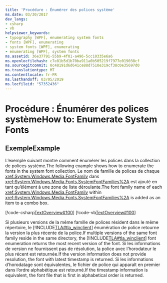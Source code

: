 ```yaml
---
title: 'Procédure : Énumérer des polices système'
ms.date: 03/30/2017
dev_langs:
- csharp
- vb
helpviewer_keywords:
- typography [WPF], enumerating system fonts
- fonts [WPF], enumerating
- system fonts [WPF], enumerating
- enumerating [WPF], system fonts
ms.assetid: 36e37791-55b9-4f01-a496-5cc10335e6a6
ms.openlocfilehash: c7e81b5d1b70ba911a0b505219f7977e019038cf
ms.sourcegitcommit: 0c48191d6d641ce88d7510e319cf38c0e35697d0
ms.translationtype: MT
ms.contentlocale: fr-FR
ms.lasthandoff: 03/05/2019
ms.locfileid: "57352436"
---
```

# <a name="how-to-enumerate-system-fonts"></a><span data-ttu-id="46b4b-102">Procédure : Énumérer des polices système</span><span class="sxs-lookup"><span data-stu-id="46b4b-102">How to: Enumerate System Fonts</span></span>
## <a name="example"></a><span data-ttu-id="46b4b-103">Exemple</span><span class="sxs-lookup"><span data-stu-id="46b4b-103">Example</span></span>  
 <span data-ttu-id="46b4b-104">L’exemple suivant montre comment énumérer les polices dans la collection de polices système.</span><span class="sxs-lookup"><span data-stu-id="46b4b-104">The following example shows how to enumerate the fonts in the system font collection.</span></span> <span data-ttu-id="46b4b-105">Le nom de famille de polices de chaque <xref:System.Windows.Media.FontFamily> dans <xref:System.Windows.Media.Fonts.SystemFontFamilies%2A> est ajouté en tant qu’élément à une zone de liste déroulante.</span><span class="sxs-lookup"><span data-stu-id="46b4b-105">The font family name of each <xref:System.Windows.Media.FontFamily> within <xref:System.Windows.Media.Fonts.SystemFontFamilies%2A> is added as an item to a combo box.</span></span>  
  
 [!code-csharp[TextOverview#100](~/samples/snippets/csharp/VS_Snippets_Wpf/TextOverview/CSharp/Window1.xaml.cs#100)]
 [!code-vb[TextOverview#100](~/samples/snippets/visualbasic/VS_Snippets_Wpf/TextOverview/visualbasic/window1.xaml.vb#100)]  
  
 <span data-ttu-id="46b4b-106">Si plusieurs versions de la même famille de polices résident dans le même répertoire, le [!INCLUDE[TLA#tla_winclient](../../../../includes/tlasharptla-winclient-md.md)] énumération de police retourne la version la plus récente de la police.</span><span class="sxs-lookup"><span data-stu-id="46b4b-106">If multiple versions of the same font family reside in the same directory, the [!INCLUDE[TLA#tla_winclient](../../../../includes/tlasharptla-winclient-md.md)] font enumeration returns the most recent version of the font.</span></span> <span data-ttu-id="46b4b-107">Si les informations de version ne fournissent pas de résolution, la police avec l’horodateur le plus récent est retournée.</span><span class="sxs-lookup"><span data-stu-id="46b4b-107">If the version information does not provide resolution, the font with latest timestamp is returned.</span></span> <span data-ttu-id="46b4b-108">Si les informations d’horodatage sont équivalentes, le fichier de police qui apparaît en premier dans l’ordre alphabétique est retourné.</span><span class="sxs-lookup"><span data-stu-id="46b4b-108">If the timestamp information is equivalent, the font file that is first in alphabetical order is returned.</span></span>
